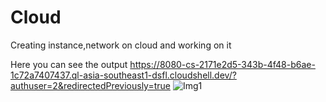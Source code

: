 # Cloud
Creating instance,network on cloud and working on it

Here you can see the output
https://8080-cs-2171e2d5-343b-4f48-b6ae-1c72a7407437.ql-asia-southeast1-dsfl.cloudshell.dev/?authuser=2&redirectedPreviously=true
![Img1](https://user-images.githubusercontent.com/117204568/205367811-28f650b3-a9e2-484b-b10f-8406f9ca57a8.jpg)
